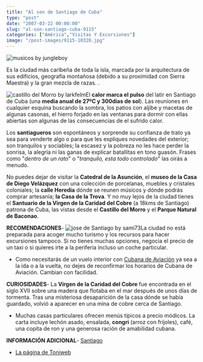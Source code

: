 ```yaml
---
title: "Al son de Santiago de Cuba"
type: "post"
date: "2007-03-22 00:00:00"
slug: "al-son-santiago-cuba-9115"
categories: ["América","Visitas Y Excursiones"]
image: "/post-images/9115-10328.jpg"
---
```


![musicos by jungleboy](/post-images/9115-10328.jpg "musicos by jungleboy")

Es la ciudad más caribeña de toda la isla, marcada por la arquitectura de sus edificios, geografía montañosa (debido a su proximidad con Sierra Maestra) y la gran mezcla de razas. .  
  
![castillo del Morro by larkfelm](/post-images/9115-10326.jpg "castillo del Morro by larkfelm")El **calor marca el pulso** del latir en Santiago de Cuba (una **media anual de 27ºC y 300dias de sol**). Las reuniones en cualquier esquina buscando la sombra, los patios con aljibe y macetas de algunas casonas, el hierro forjado en las ventanas para dormir con ellas abiertas son algunas de las consecuencias de el sufrido calor.  
  
Los **santiagueros** son espontáneos y sorprende su confianza de trato ya sea para venderte algo o para que les expliques novedades del exterior; son tranquilos y sociables; la escasez y la pobreza no les hace perder la sonrisa, la alegría ni las ganas de explicar batallitas en tono guasón. Frases como "*dentro de un rato*" o "*tranquilo, esta todo controlado*" las oirás a menudo.  
  
No puedes dejar de visitar la **Catedral de la Asunción**, el **museo de la Casa de Diego Velázquez** con una colección de porcelanas, muebles y cristales coloniales; la **calle Heredia** dónde se reunen músicos y dónde podrás comprar artesanía; **la Casa de la Trova**. Y no muy lejos de la ciudad tienes el **Santuario de la Virgen de la Caridad del Cobre** (a 18kms de Santiago) patrona de Cuba, las vistas desde el **Castillo del Morro** y el **Parque Natural de Baconao**.  
  
**RECOMENDACIONES**- ![jose de Santiago by sami73](/post-images/9115-10327.jpg "jose de Santiago by sami73")La ciudad no está preparada para acoger mucho turismo y los recursos para hacer excursiones tampoco. Si no tienes muchas opciones, negocia el precio de un taxi o si quieres irte a la periferia incluso un coche particular.
- Como necesitarás de un vuelo interior con [Cubana de Aviación](http://www.cubanadeaviacion.com.ar/oficinas.html) ya sea a la ida o a la vuelta, no dejes de reconfirmar los horarios de Cubana de Aviación. Cambian con facilidad.

**CURIOSIDADES**- La **Virgen de la Caridad del Cobre** fue encontrada en el siglo XVII sobre una madera que flotaba en el mar después de unos días de tormenta. Tras una misteriosa desaparición de la casa dónde se había guardado, volvió a aparecer en una mina de cobre cerca de Santiago.
- Muchas casas particulares ofrecen menús típicos a precio módicos. La carta incluye lechón asado, ensalada, **congri** (arroz con frijoles), café, una copita de ron y una generosa ración de amabilidad cubana.

**INFORMACIÓN ADICIONAL**- [Santiago](http://www.santiago.cu/ "http://www.santiago.cu/")
- [La página de Toniweb](http://www.toniweb.com/cuba/index_cuba.htm "http://www.toniweb.com/cuba/index_cuba.htm")